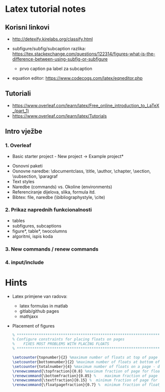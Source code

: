 # Latex tutorial notes

## Korisni linkovi

- http://detexify.kirelabs.org/classify.html
- subfigure/subfig/subcaption razlika: https://tex.stackexchange.com/questions/122314/figures-what-is-the-difference-between-using-subfig-or-subfigure
    - prvo caption pa label za subcaption

- equation editor: 
  https://www.codecogs.com/latex/eqneditor.php
 
## Tutoriali 

- https://www.overleaf.com/learn/latex/Free_online_introduction_to_LaTeX_(part_1) 
- https://www.overleaf.com/learn/latex/Tutorials


## Intro vježbe

### 1. Overleaf

* Basic starter project - New project -> Example project*

- Osnovni paketi
- Osnovne naredbe: \documentclass, \title, \author, \chapter, \section,
  \subsection, \paragraf
- Text styles
- Naredbe (commands) vs. Okoline (environments)
- Referenciranje dijelova, slika, formula itd.
- Bibtex: file, naredbe (\bibliographystyle, \cite)

### 2. Prikaz naprednih funkcionalnosti

- tables
- subfigures, subcaptions
- figure\*, table\*, twocolumns
- algoritmi, ispis koda

### 3. New commands / renew commands
### 4. input/include




# Hints

- Latex primjene van radova:
    * latex formulas in matlab
    * gitlab/github pages
    * mathjaxx



- Placement of figures

  ```tex
  % ***************************************************************************************************
  % Configure constraints for placing floats on pages
  %    FIXES MOST PROBLEMS WITH PLACING FLOATS
  % ***************************************************************************************************

  \setcounter{topnumber}{2} %maximum number of floats at top of page - 	default:2
  \setcounter{bottomnumber}{2} %maximum number of floats at bottom of page - default:1
  \setcounter{totalnumber}{4} %maximum number of floats on a page - default:3
  \renewcommand{\topfraction}{0.8} %maximum fraction of page for floats at top default:0.7
  \renewcommand{\bottomfraction}{0.85} % 	maximum fraction of page for floats at bottom default:	0.3
  \renewcommand{\textfraction}{0.15} % 	minimum fraction of page for text default:0.2
  \renewcommand{\floatpagefraction}{0.7} %	minimum fraction of floatpage that should have floats 	default: 0.5 
  ```




